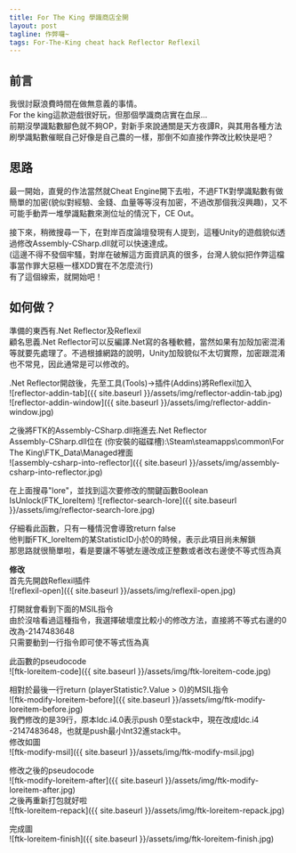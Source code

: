 ```yaml
---
title: For The King 學識商店全開
layout: post
tagline: 作弊囉~
tags: For-The-King cheat hack Reflector Reflexil
---
```

## 前言
我很討厭浪費時間在做無意義的事情。  
For the king這款遊戲很好玩，但那個學識商店實在血尿...  
前期沒學識點數腳色就不夠OP，對新手來說通關是天方夜譚R，與其用各種方法刷學識點數催眠自己好像是自己農的一樣，那倒不如直接作弊改比較快是吧？
  
## 思路
最一開始，直覺的作法當然就Cheat Engine開下去啦，不過FTK對學識點數有做簡單的加密(貌似對經驗、金錢、血量等等沒有加密，不過改那個我沒興趣)，又不可能手動弄一堆學識點數來測位址的情況下，CE Out。  
  
接下來，稍微搜尋一下，在對岸百度論壇發現有人提到，這種Unity的遊戲貌似透過修改Assembly-CSharp.dll就可以快速達成。  
(這邊不得不發個牢騷，對岸在破解這方面資訊真的很多，台灣人貌似把作弊這檔事當作罪大惡極一樣XDD實在不怎麼流行)  
有了這個線索，就開始吧！  
  
## 如何做？
準備的東西有.Net Reflector及Reflexil  
顧名思義.Net Reflector可以反編譯.Net寫的各種軟體，當然如果有加殼加密混淆等就要先處理了。不過根據網路的說明，Unity加殼貌似不太切實際，加密跟混淆也不常見，因此通常是可以修改的。  
  
.Net Reflector開啟後，先至工具(Tools)->插件(Addins)將Reflexil加入  
![reflector-addin-tab]({{ site.baseurl }}/assets/img/reflector-addin-tab.jpg)  
![reflector-addin-window]({{ site.baseurl }}/assets/img/reflector-addin-window.jpg)  
  
之後將FTK的Assembly-CSharp.dll拖進去.Net Reflector  
Assembly-CSharp.dll位在 (你安裝的磁碟槽):\Steam\steamapps\common\For The King\FTK_Data\Managed裡面  
![assembly-csharp-into-reflector]({{ site.baseurl }}/assets/img/assembly-csharp-into-reflector.jpg)  
  
在上面搜尋"lore"，並找到這次要修改的關鍵函數Boolean IsUnlock(FTK_loreItem)
![reflector-search-lore]({{ site.baseurl }}/assets/img/reflector-search-lore.jpg)  

仔細看此函數，只有一種情況會導致return false  
他判斷FTK_loreItem的某StatisticID小於0的時候，表示此項目尚未解鎖  
那思路就很簡單啦，看是要讓不等號左邊改成正整數或者改右邊使不等式恆為真  
  
**修改**  
首先先開啟Reflexil插件  
![reflexil-open]({{ site.baseurl }}/assets/img/reflexil-open.jpg)  

打開就會看到下面的MSIL指令  
由於沒啥看過這種指令，我選擇破壞度比較小的修改方法，直接將不等式右邊的0改為-2147483648  
只需要動到一行指令即可使不等式恆為真  

此函數的pseudocode  
![ftk-loreitem-code]({{ site.baseurl }}/assets/img/ftk-loreitem-code.jpg)  

相對於最後一行return (playerStatistic?.Value > 0)的MSIL指令  
![ftk-modify-loreitem-before]({{ site.baseurl }}/assets/img/ftk-modify-loreitem-before.jpg)  
我們修改的是39行，原本ldc.i4.0表示push 0至stack中，現在改成ldc.i4 -2147483648，也就是push最小Int32進stack中。  
修改如圖  
![ftk-modify-msil]({{ site.baseurl }}/assets/img/ftk-modify-msil.jpg)  

修改之後的pseudocode  
![ftk-modify-loreitem-after]({{ site.baseurl }}/assets/img/ftk-modify-loreitem-after.jpg)  
之後再重新打包就好啦  
![ftk-loreitem-repack]({{ site.baseurl }}/assets/img/ftk-loreitem-repack.jpg)  

完成圖  
![ftk-loreitem-finish]({{ site.baseurl }}/assets/img/ftk-loreitem-finish.jpg)  